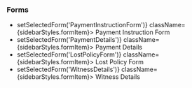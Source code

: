 <div className={sidebarStyles.sidebar}>
    <h3 className={sidebarStyles.sidebarTitle}>Forms</h3>
    <ul className={sidebarStyles.formList}>
        <li onClick={() => setSelectedForm('PaymentInstructionForm')} className={sidebarStyles.formItem}>
            Payment Instruction Form
        </li>
        <li onClick={() => setSelectedForm('PaymentDetails')} className={sidebarStyles.formItem}>
            Payment Details
        </li>
        <li onClick={() => setSelectedForm('LostPolicyForm')} className={sidebarStyles.formItem}>
            Lost Policy Form
        </li>
        <li onClick={() => setSelectedForm('WitnessDetails')} className={sidebarStyles.formItem}>
            Witness Details
        </li>
    </ul>
</div>
